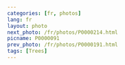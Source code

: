 ```yaml
---
categories: [fr, photos]
lang: fr
layout: photo
next_photo: /fr/photos/P0000214.html
picname: P0000091
prev_photo: /fr/photos/P0000191.html
tags: [Trees]
---
```

